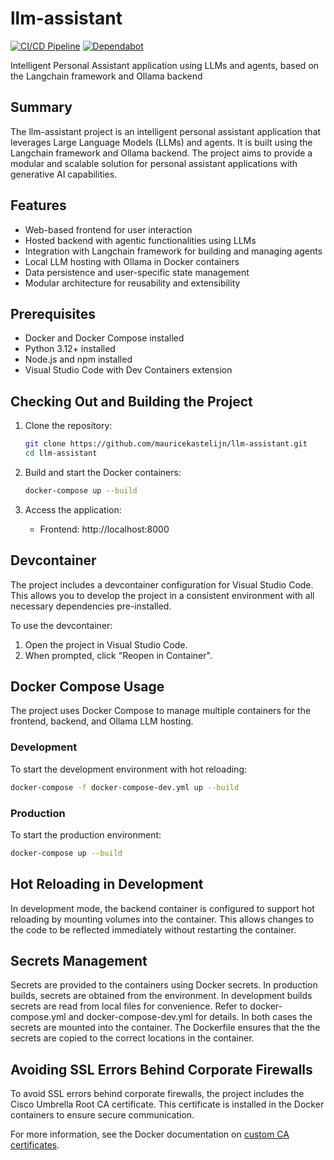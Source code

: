 # llm-assistant

[![CI/CD Pipeline](https://github.com/mauricekastelijn/llm-assistant/actions/workflows/cicd.yml/badge.svg?branch=main)](https://github.com/mauricekastelijn/llm-assistant/actions/workflows/cicd.yml)
[![Dependabot](https://github.com/mauricekastelijn/llm-assistant/actions/workflows/dependabot/dependabot-updates/badge.svg?branch=main)](https://github.com/mauricekastelijn/llm-assistant/actions/workflows/dependabot/dependabot-updates)

Intelligent Personal Assistant application using LLMs and agents, based on the Langchain framework and Ollama backend

## Summary
The llm-assistant project is an intelligent personal assistant application that leverages Large Language Models (LLMs) and agents. It is built using the Langchain framework and Ollama backend. The project aims to provide a modular and scalable solution for personal assistant applications with generative AI capabilities.

## Features
- Web-based frontend for user interaction
- Hosted backend with agentic functionalities using LLMs
- Integration with Langchain framework for building and managing agents
- Local LLM hosting with Ollama in Docker containers
- Data persistence and user-specific state management
- Modular architecture for reusability and extensibility

## Prerequisites
- Docker and Docker Compose installed
- Python 3.12+ installed
- Node.js and npm installed
- Visual Studio Code with Dev Containers extension

## Checking Out and Building the Project
1. Clone the repository:
   ```bash
   git clone https://github.com/mauricekastelijn/llm-assistant.git
   cd llm-assistant
   ```

2. Build and start the Docker containers:
   ```bash
   docker-compose up --build
   ```

3. Access the application:
   - Frontend: http://localhost:8000

## Devcontainer
The project includes a devcontainer configuration for Visual Studio Code. This allows you to develop the project in a consistent environment with all necessary dependencies pre-installed.

To use the devcontainer:
1. Open the project in Visual Studio Code.
2. When prompted, click "Reopen in Container".

## Docker Compose Usage
The project uses Docker Compose to manage multiple containers for the frontend, backend, and Ollama LLM hosting.

### Development
To start the development environment with hot reloading:
```bash
docker-compose -f docker-compose-dev.yml up --build
```

### Production
To start the production environment:
```bash
docker-compose up --build
```

## Hot Reloading in Development
In development mode, the backend container is configured to support hot reloading by mounting volumes into the container. This allows changes to the code to be reflected immediately without restarting the container.

## Secrets Management
Secrets are provided to the containers using Docker secrets. In production builds, secrets are obtained from the environment. In development builds secrets are read from local files for convenience. Refer to docker-compose.yml and docker-compose-dev.yml for details. In both cases the secrets are mounted into the container. The Dockerfile ensures that the the secrets are copied to the correct locations in the container.

## Avoiding SSL Errors Behind Corporate Firewalls
To avoid SSL errors behind corporate firewalls, the project includes the Cisco Umbrella Root CA certificate. This certificate is installed in the Docker containers to ensure secure communication.

For more information, see the Docker documentation on [custom CA certificates](https://docs.docker.com/engine/security/certificates/#understand-custom-ca-certificates).
